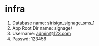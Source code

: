 # infra
1. Database name: sirisign_signage_sms_1
2. App Root Dir name: signage/
3. Username: admin@123.com
4. Passwd: 123456
